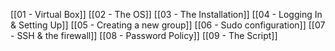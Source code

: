 [[01 - Virtual Box]]
[[02 - The OS]]
[[03 - The Installation]]
[[04 - Logging In & Setting Up]]
[[05 - Creating a new group]]
[[06 - Sudo configuration]]
[[07 - SSH & the firewall]]
[[08 - Password Policy]]
[[09 - The Script]]



